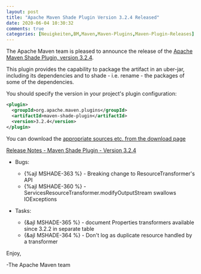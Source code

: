 ```yaml
---
layout: post
title: "Apache Maven Shade Plugin Version 3.2.4 Released"
date: 2020-06-04 10:30:32
comments: true
categories: [Neuigkeiten,BM,Maven,Maven-Plugins,Maven-Plugin-Releases]
---
```

The Apache Maven team is pleased to announce the release of the [Apache
Maven Shade Plugin, version 3.2.4](https://maven.apache.org/plugins/maven-shade-plugin/).

This plugin provides the capability to package the artifact in an uber-jar,
including its dependencies and to shade - i.e. rename - the packages of some of
the dependencies.

You should specify the version in your project's plugin configuration:

``` xml
<plugin>
  <groupId>org.apache.maven.plugins</groupId>
  <artifactId>maven-shade-plugin</artifactId>
  <version>3.2.4</version>
</plugin>
```

You can download the [appropriate sources etc. from the download page][download-page]

<!-- more -->

 
[Release Notes - Maven Shade Plugin - Version 3.2.4](https://issues.apache.org/jira/secure/ReleaseNote.jspa?projectId=12317921&version=12346981)


* Bugs:

  * {%ajl MSHADE-363 %} - Breaking change to ResourceTransformer's API
  * {%ajl MSHADE-360 %} - ServicesResourceTransformer.modifyOutputStream swallows IOExceptions

* Tasks:

  * {&ajl MSHADE-365 %} - document Properties transformers available since 3.2.2 in separate table
  * {&ajl MSHADE-364 %} - Don't log as duplicate resource handled by a transformer


Enjoy,

-The Apache Maven team

[download-page]: https://maven.apache.org/shared/maven-archiver/download.cgi
